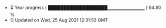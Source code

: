 - ⏳ Year progress { ███████████████████▁▁▁▁▁▁▁▁▁▁▁ } 64.80 %
- ⏰ Updated on Wed, 25 Aug 2021 12:31:53 GMT

